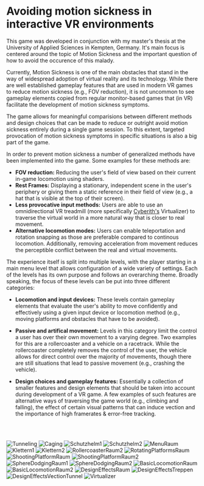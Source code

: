 # Avoiding motion sickness in interactive VR environments
This game was developed in conjunction with my master's thesis at the University of Applied Sciences in Kempten, Germany. 
It's main focus is centered around the topic of Motion Sickness and the important question of how to avoid the occurence of this malady. 

Currently, Motion Sickness is one of the main obstacles that stand in the way of widespread adoption of virtual reality and its technology. 
While there are well established gameplay features that are used in modern VR games to reduce motion sickness (e.g., FOV reduction),
it is not uncommon to see gameplay elements copied from regular monitor-based games that (in VR) facilitate the development of motion sickness symptoms. 

The game allows for meaningful comparisions between different methods and design choices that can be made to reduce or outright avoid motion sickness entirely during a single game session.
To this extent, targeted provocation of motion sickness symptoms in specific situations is also a big part of the game. 

In order to prevent motion sickness a number of generalized methods have been implemented into the game. Some examples for these methods are: 
- __FOV reduction:__ 
Reducing the user's field of view based on their current in-game locomotion using shaders.
- __Rest Frames:__
Displaying a stationary, independent scene in the user's periphery or giving them a static reference in their field of view (e.g., a hat that is visible at the top of their screen).
- __Less provocative input methods:__
Users are able to use an omnidirectional VR treadmill (more specifically [Cyberith's](https://www.cyberith.com/) Virtualizer) to traverse the virtual world in a more natural way that is closer to real movement.
- __Alternative locomotion modes:__
Users can enable teleportation and rotation snapping as those are preferable compared to continous locomotion. Additionally, removing acceleration from movement reduces the perceptible conflict between the real and virtual movements. 

The experience itself is split into multiple levels, with the player starting in a main menu level that allows configuration of a wide variety of settings.
Each of the levels has its own purpose and follows an overarching theme. 
Broadly speaking, the focus of these levels can be put into three different categories: 

- __Locomotion and input devices:__
These levels contain gameplay elements that evaluate the user's ability to move confidently and effectively using a given input device or locomotion method (e.g., moving platforms and obstacles that have to be avoided).

- __Passive and artifical movement:__
Levels in this category limit the control a user has over their own movement to a varying degree. Two examples for this are a rollercoaster and a vehicle on a racetrack. 
While the rollercoaster completely removes the control of the user, the vehicle allows for direct control over the majority of movements, though there are still situations that lead to passive movement (e.g., crashing the vehicle).

- __Design choices and gameplay features:__
Essentially a collection of smaller features and design elements that should be taken into account during development of a VR game. 
A few examples of such features are alternative ways of traversing the game world (e.g., climbing and falling), the effect of certain visual patterns that can induce vection and the importance of high framerates & error-free tracking.

<br />
<br />

![Tunneling](https://user-images.githubusercontent.com/56507722/224543769-3b35e843-169b-48ba-bdd5-d7ba4e07eb99.png)
![Caging](https://user-images.githubusercontent.com/56507722/224543778-144b003e-6423-42ed-a2ac-249a48eefde7.png)
![Schutzhelm1](https://user-images.githubusercontent.com/56507722/224543894-80725fe4-ad77-4fa6-9f07-26648690dd7d.png)
![Schutzhelm2](https://user-images.githubusercontent.com/56507722/224543716-63dfde27-80ee-48f6-afc9-d89b6fda8762.png)
![MenuRaum](https://user-images.githubusercontent.com/56507722/224543666-6b008f83-73f2-4275-a887-20a7c3048015.png)
![Klettern1](https://user-images.githubusercontent.com/56507722/224543673-3671f494-af6e-462d-8894-46ad56522459.png)
![Klettern2](https://user-images.githubusercontent.com/56507722/224543679-2f76a317-5362-4ad0-896c-b44d10b0887a.png)
![RollercoasterRaum2](https://user-images.githubusercontent.com/56507722/224543695-400966b7-8e40-4ae2-bb1a-0646263d6e5b.png)
![RotatingPlatformsRaum](https://user-images.githubusercontent.com/56507722/224543700-203ff285-499a-443e-beaf-8538cdaa3e3b.png)
![ShootingPlatformRaum](https://user-images.githubusercontent.com/56507722/224543728-0c54a524-7a05-45c5-9075-e484b5e311af.png)
![ShootingPlatformRaum2](https://user-images.githubusercontent.com/56507722/224543821-d0dea572-1a2c-4be5-b95f-a60834ed94d0.png)
![SphereDodgingRaum1](https://user-images.githubusercontent.com/56507722/224543735-fc2bfa55-b500-4bb1-8feb-7f739fac62cd.png)
![SphereDodgingRaum2](https://user-images.githubusercontent.com/56507722/224543737-121f40ec-8b0d-48f6-b624-7743dbfcfcec.png)
![BasicLocomotionRaum](https://user-images.githubusercontent.com/56507722/224543927-037e788f-8e14-4972-a5de-2bf469f2b5e4.png)
![BasicLocomotionRaum2](https://user-images.githubusercontent.com/56507722/224543930-035992c3-7d3f-4a66-bbb8-9ec4f0f0e2aa.png)
![DesignEffectsRaum](https://user-images.githubusercontent.com/56507722/224543800-06bac054-43d0-4de3-9cbb-6c51a47decb7.png)
![DesignEffectsTreppen](https://user-images.githubusercontent.com/56507722/224543809-b102e824-f517-4c21-b79c-bd21b7a174c8.png)
![DesignEffectsVectionTunnel](https://user-images.githubusercontent.com/56507722/224543811-dd2392a4-a9c3-4a53-bbe6-d28afe33fe3f.png)
![Virtualizer](https://user-images.githubusercontent.com/56507722/224543829-a8c39ece-5bf5-4886-93a3-d54286a1e63a.jpg)


